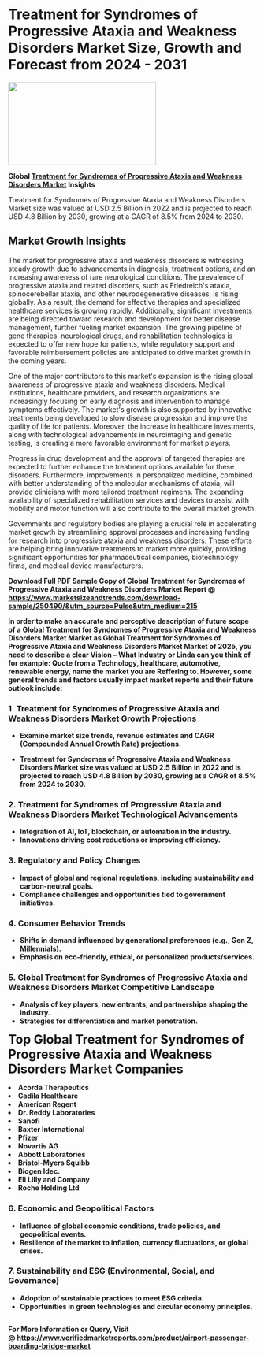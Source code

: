 <H1>Treatment for Syndromes of Progressive Ataxia and Weakness Disorders Market Size, Growth and Forecast from 2024 - 2031</H1><img class="aligncenter size-medium wp-image-584254" src="https://thirdeyenews.in/wp-content/uploads/2024/09/Global-Market-Research-300x168.jpeg" alt="" width="300" height="168" /><p><strong>Global&nbsp;<a href="https://www.marketsizeandtrends.com/download-sample/250490/&amp;utm_source=Pulse&amp;utm_medium=215">Treatment for Syndromes of Progressive Ataxia and Weakness Disorders Market</a> Insights</strong></p><p>Treatment for Syndromes of Progressive Ataxia and Weakness Disorders Market size was valued at USD 2.5 Billion in 2022 and is projected to reach USD 4.8 Billion by 2030, growing at a CAGR of 8.5% from 2024 to 2030.</p><p><h2>Market Growth Insights</h2> <p>The market for progressive ataxia and weakness disorders is witnessing steady growth due to advancements in diagnosis, treatment options, and an increasing awareness of rare neurological conditions. The prevalence of progressive ataxia and related disorders, such as Friedreich's ataxia, spinocerebellar ataxia, and other neurodegenerative diseases, is rising globally. As a result, the demand for effective therapies and specialized healthcare services is growing rapidly. Additionally, significant investments are being directed toward research and development for better disease management, further fueling market expansion. The growing pipeline of gene therapies, neurological drugs, and rehabilitation technologies is expected to offer new hope for patients, while regulatory support and favorable reimbursement policies are anticipated to drive market growth in the coming years.</p> <p><strong></strong></p> <p>One of the major contributors to this market's expansion is the rising global awareness of progressive ataxia and weakness disorders. Medical institutions, healthcare providers, and research organizations are increasingly focusing on early diagnosis and intervention to manage symptoms effectively. The market's growth is also supported by innovative treatments being developed to slow disease progression and improve the quality of life for patients. Moreover, the increase in healthcare investments, along with technological advancements in neuroimaging and genetic testing, is creating a more favorable environment for market players.</p> <p>Progress in drug development and the approval of targeted therapies are expected to further enhance the treatment options available for these disorders. Furthermore, improvements in personalized medicine, combined with better understanding of the molecular mechanisms of ataxia, will provide clinicians with more tailored treatment regimens. The expanding availability of specialized rehabilitation services and devices to assist with mobility and motor function will also contribute to the overall market growth.</p> <p>Governments and regulatory bodies are playing a crucial role in accelerating market growth by streamlining approval processes and increasing funding for research into progressive ataxia and weakness disorders. These efforts are helping bring innovative treatments to market more quickly, providing significant opportunities for pharmaceutical companies, biotechnology firms, and medical device manufacturers.</p> <p><strong></p><p><span class=""><strong>Download Full PDF Sample Copy of Global Treatment for Syndromes of Progressive Ataxia and Weakness Disorders Market Report</strong> @ <a href="https://www.marketsizeandtrends.com/download-sample/250490/&amp;utm_source=Pulse&amp;utm_medium=215" target="_blank">https://www.marketsizeandtrends.com/download-sample/250490/&amp;utm_source=Pulse&amp;utm_medium=215</a></span></p><p>In order to make an accurate and perceptive description of future scope of a Global&nbsp;Treatment for Syndromes of Progressive Ataxia and Weakness Disorders Market Market as Global&nbsp;Treatment for Syndromes of Progressive Ataxia and Weakness Disorders Market Market of 2025, you need to describe a clear Vision &ndash; What Industry or Linda can you think of for example: Quote from a Technology, healthcare, automotive, renewable energy, name the market you are Reffering to. However, some general trends and factors usually impact market reports and their future outlook include:</p><h3>1.&nbsp;<strong>Treatment for Syndromes of Progressive Ataxia and Weakness Disorders Market Growth Projections</strong></h3><ul><li>Examine market size trends, revenue estimates and CAGR (Compounded Annual Growth Rate) projections.</li><li><p>Treatment for Syndromes of Progressive Ataxia and Weakness Disorders Market size was valued at USD 2.5 Billion in 2022 and is projected to reach USD 4.8 Billion by 2030, growing at a CAGR of 8.5% from 2024 to 2030.</p></li></ul><h3>2.&nbsp;<strong>Treatment for Syndromes of Progressive Ataxia and Weakness Disorders Market Technological Advancements</strong></h3><ul><li>Integration of AI, IoT, blockchain, or automation in the industry.</li><li>Innovations driving cost reductions or improving efficiency.</li></ul><h3>3.&nbsp;<strong>Regulatory and Policy Changes</strong></h3><ul><li>Impact of global and regional regulations, including sustainability and carbon-neutral goals.</li><li>Compliance challenges and opportunities tied to government initiatives.</li></ul><h3>4.&nbsp;<strong>Consumer Behavior Trends</strong></h3><ul><li>Shifts in demand influenced by generational preferences (e.g., Gen Z, Millennials).</li><li>Emphasis on eco-friendly, ethical, or personalized products/services.</li></ul><h3>5.&nbsp;<strong>Global Treatment for Syndromes of Progressive Ataxia and Weakness Disorders Market Competitive Landscape</strong></h3><ul><li>Analysis of key players, new entrants, and partnerships shaping the industry.</li><li>Strategies for differentiation and market penetration.</li></ul><p data-pm-slice="1 1 []"><span style="color: inherit; font-family: inherit; font-size: 25px;">Top Global Treatment for Syndromes of Progressive Ataxia and Weakness Disorders Market Companies</span></p><div class="" data-test-id=""><p><li>Acorda Therapeutics</li><li> Cadila Healthcare</li><li> American Regent</li><li> Dr. Reddy Laboratories</li><li> Sanofi</li><li> Baxter International</li><li> Pfizer</li><li> Novartis AG</li><li> Abbott Laboratories</li><li> Bristol-Myers Squibb</li><li> Biogen Idec.</li><li> Eli Lilly and Company</li><li> Roche Holding Ltd</li></p></div><h3>6.&nbsp;<strong>Economic and Geopolitical Factors</strong></h3><ul><li>Influence of global economic conditions, trade policies, and geopolitical events.</li><li>Resilience of the market to inflation, currency fluctuations, or global crises.</li></ul><h3>7.&nbsp;<strong>Sustainability and ESG (Environmental, Social, and Governance)</strong></h3><ul><li>Adoption of sustainable practices to meet ESG criteria.</li><li>Opportunities in green technologies and circular economy principles.</li></ul><h2><strong style="font-size: 14px;">For More Information or Query, Visit @&nbsp;</strong><a style="background-color: #ffffff; font-size: 14px;" href="https://www.marketsizeandtrends.com/report/treatment-for-syndromes-of-progressive-ataxia-and-weakness-disorders-market/" target="_blank">https://www.verifiedmarketreports.com/product/airport-passenger-boarding-bridge-market</a></h2>
